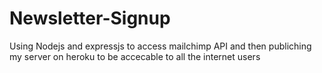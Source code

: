 # Newsletter-Signup
Using Nodejs and expressjs to access mailchimp API and then publiching my server on heroku to be accecable to all the internet users
